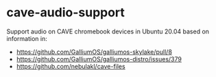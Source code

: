 # cave-audio-support

Support audio on CAVE chromebook devices in Ubuntu 20.04 based on information in:

- https://github.com/GalliumOS/galliumos-skylake/pull/8
- https://github.com/GalliumOS/galliumos-distro/issues/379
- https://github.com/nebulakl/cave-files

